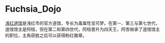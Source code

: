 # Fuchsia_Dojo
[浅红道馆][1]是浅红市的官方道馆，专长为毒属性宝可梦。在第一、第三与第七世代，道馆馆主是阿桔，但在第二和第四世代，阿桔晋升为四天王，阿杏继承了道馆馆主的职位，主角获胜之后可以获得粉红徽章。

[1]: https://wiki.52poke.com/wiki/%E6%B7%BA%E7%B4%85%E9%81%93%E9%A4%A8
